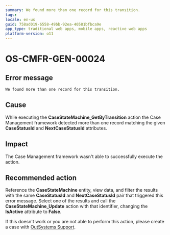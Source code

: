 ```yaml
---
summary: We found more than one record for this transition.
tags:
locale: en-us
guid: 758ad019-6558-49bb-92ea-40581bfbca9e
app_type: traditional web apps, mobile apps, reactive web apps
platform-version: o11
---
```


# OS-CMFR-GEN-00024

## Error message

`We found more than one record for this transition.`

## Cause

While executing the **CaseStateMachine_GetByTransition** action the Case Management framework detected more than one record matching the given **CaseStatusId** and **NextCaseStatusId** attributes.

## Impact

The Case Management framework wasn't able to successfully execute the action.

## Recommended action

Reference the **CaseStateMachine** entity, view data, and filter the results with the same **CaseStatusId** and **NextCaseStatusId** pair that triggered this error message. Select one of the results and call the **CaseStateMachine_Update** action with that identifier, changing the **IsActive** attribute to **False**.

If this doesn't work or you are not able to perform this action, please create a case with [OutSystems Support](https://success.outsystems.com/Support).
